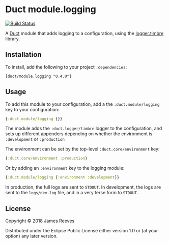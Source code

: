 # Duct module.logging

[![Build Status](https://travis-ci.org/duct-framework/module.logging.svg?branch=master)](https://travis-ci.org/duct-framework/module.logging)

A [Duct][] module that adds logging to a configuration, using the
[logger.timbre][] library.

[duct]: https://github.com/duct-framework/duct
[logger.timbre]: https://github.com/duct-framework/logger.timbre

## Installation

To install, add the following to your project `:dependencies`:

    [duct/module.logging "0.4.0"]

## Usage

To add this module to your configuration, add a the
`:duct.module/logging` key to your configuration:

```clojure
{:duct.module/logging {}}
```

The module adds the `:duct.logger/timbre` logger to the configuration,
and sets up different appenders depending on whether the environment
is `:development` or `:production`

The environment can be set by the top-level `:duct.core/environment`
key:

```clojure
{:duct.core/environment :production}
```

Or by adding an `:environment` key to the logging module:

```clojure
{:duct.module/logging {:environment :development}}
```

In production, the full logs are sent to `STDOUT`. In development, the
logs are sent to the `logs/dev.log` file, and in a very terse form to
`STDOUT`.

## License

Copyright © 2018 James Reeves

Distributed under the Eclipse Public License either version 1.0 or (at
your option) any later version.

